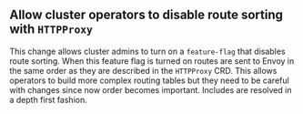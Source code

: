 ## Allow cluster operators to disable route sorting with `HTTPProxy`

This change allows cluster admins to turn on a `feature-flag` that disables route sorting. When this feature flag is turned on routes are sent to Envoy in the same
order as they are described in the `HTTPProxy` CRD. This allows operators to build more complex routing tables but they need to be careful with changes since now order
becomes important. Includes are resolved in a depth first fashion.
